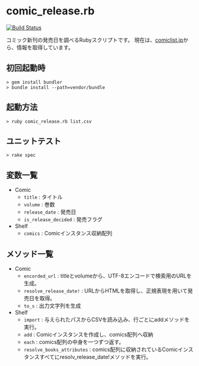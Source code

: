 comic_release.rb
================
[![Build Status](https://travis-ci.org/hico-horiuchi/comic_release.rb.svg?branch=master)](https://travis-ci.org/hico-horiuchi/comic_release.rb)

コミック新刊の発売日を調べるRubyスクリプトです。
現在は、[comiclist.jp](http://comiclist.jp/)から、情報を取得しています。

初回起動時
--------
	> gem install bundler
	> bundle install --path=vendor/bundle

起動方法
--------
	> ruby comic_release.rb list.csv

ユニットテスト
--------
	> rake spec

変数一覧
--------
+ Comic
	+ `title` : タイトル
	+ `volume` : 巻数
	+ `release_date` : 発売日
	+ `is_release_decided` : 発売フラグ
+ Shelf
	+ `comics` : Comicインスタンス収納配列

メソッド一覧
------------
+ Comic
	+ `encorded_url` : titleとvolumeから、UTF-8エンコードで検索用のURLを生成。
	+ `resolve_release_date!` : URLからHTMLを取得し、正規表現を用いて発売日を取得。
	+ `to_s` : 出力文字列を生成
+ Shelf
	+ `import` : 与えられたパスからCSVを読み込み、行ごとにaddメソッドを実行。
	+ `add` : Comicインスタンスを作成し、comics配列へ収納
	+ `each` : comics配列の中身を一つずつ返す。
	+ `resolve_books_attributes` : comics配列に収納されているComicインスタンスすべてにresolv_release_date!メソッドを実行。
